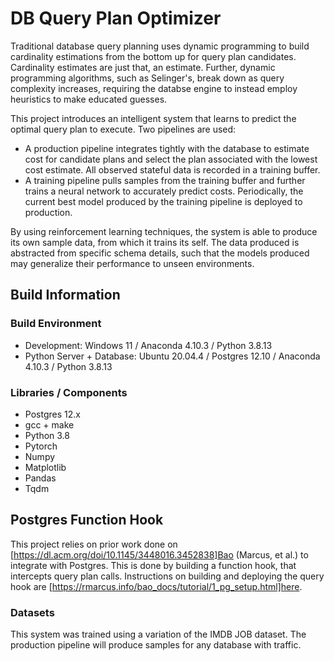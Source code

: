 # DB Query Plan Optimizer
Traditional database query planning uses dynamic programming to build cardinality estimations from the bottom up for query plan candidates. Cardinality estimates are just that, an estimate. Further, dynamic programming algorithms, such as Selinger's, break down as query complexity increases, requiring the databse engine to instead employ heuristics to make educated guesses.

This project introduces an intelligent system that learns to predict the optimal query plan to execute. Two pipelines are used:
- A production pipeline integrates tightly with the database to estimate cost for candidate plans and select the plan associated with the lowest cost estimate. All observed stateful data is recorded in a training buffer.
- A training pipeline pulls samples from the training buffer and further trains a neural network to accurately predict costs. Periodically, the current best model produced by the training pipeline is deployed to production.

By using reinforcement learning techniques, the system is able to produce its own sample data, from which it trains its self. The data produced is abstracted from specific schema details, such that the models produced may generalize their performance to unseen environments.

## Build Information

### Build Environment
- Development: Windows 11 / Anaconda 4.10.3 / Python 3.8.13
- Python Server + Database: Ubuntu 20.04.4 / Postgres 12.10 / Anaconda 4.10.3 / Python 3.8.13

### Libraries / Components
- Postgres 12.x
- gcc + make
- Python 3.8
- Pytorch
- Numpy
- Matplotlib
- Pandas
- Tqdm

## Postgres Function Hook
This project relies on prior work done on [https://dl.acm.org/doi/10.1145/3448016.3452838]Bao (Marcus, et al.) to integrate with Postgres. This is done by building a function hook, that intercepts query plan calls. Instructions on building and deploying the query hook are [https://rmarcus.info/bao_docs/tutorial/1_pg_setup.html]here.

### Datasets
This system was trained using a variation of the IMDB JOB dataset. The production pipeline will produce samples for any database with traffic.